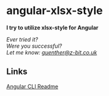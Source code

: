 # angular-xlsx-style

**I try to utilize xlsx-style for Angular**

*Ever tried it?* <br>
*Were you successful?* <br>
*Let me know: guenther@z-bit.co.uk*

## Links

[Angular CLI Readme](./doc/angular-cli.md)
